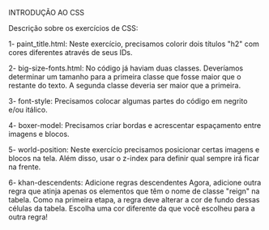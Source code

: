 INTRODUÇÃO AO CSS

Descrição sobre os exercícios de CSS:

1- paint_title.html: Neste exercício, precisamos colorir dois títulos "h2" com cores diferentes através de seus IDs.

2- big-size-fonts.html: No código já haviam duas classes. Deveríamos determinar um tamanho para a primeira classe que fosse maior que o restante do texto. A segunda classe deveria ser maior que a primeira.

3- font-style: Precisamos colocar algumas partes do código em negrito e/ou itálico.

4- boxer-model: Precisamos criar bordas e acrescentar espaçamento entre imagens e blocos.

5- world-position: Neste exercício precisamos posicionar certas imagens e blocos na tela. Além disso, usar o z-index para definir qual sempre irá ficar na frente.

6- khan-descendents: Adicione regras descendentes
Agora, adicione outra regra que atinja apenas os elementos que têm o nome de classe "reign" na tabela. Como na primeira etapa, a regra deve alterar a cor de fundo dessas células da tabela. Escolha uma cor diferente da que você escolheu para a outra regra!


